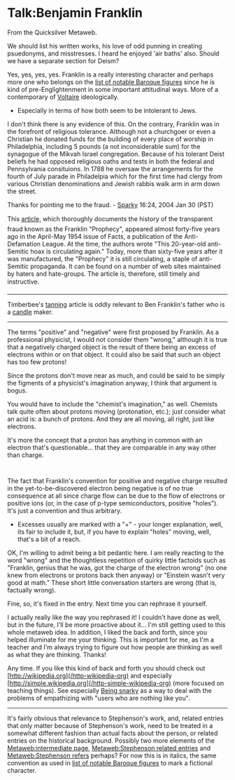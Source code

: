 
# Talk:Benjamin Franklin

From the Quicksilver Metaweb.

We should list his written works, his love of odd punning in creating psuedonyms, and misstresses. I heard he enjoyed 'air baths' also. Should we have a separate section for Deism?

Yes, yes, yes, yes. Franklin is a really interesting character and perhaps more one who belongs on the [list of notable Baroque figures](/list-of-notable-baroque-figures) since he is kind of pre-Englightenment in some important attitudinal ways. More of a contemporary of [Voltaire](/voltaire) ideologically.

* Especially in terms of how both seem to be intolerant to Jews.


I don't think there is any evidence of this. On the contrary, Franklin was in the forefront of religious tolerance. Although not a churchgoer or even a Christian he donated funds for the building of every place of worship in Philadelphia, including 5 pounds (a not inconsiderable sum) for the synagogue of the Mikvah Israel congregation. Because of his tolerant Deist beliefs he had opposed religious oaths and tests in both the federal and Pennsylvania consituions. In 1788 he oversaw the arrangements for the fourth of July parade in Philadelpia which for the first time had clergy from various Christian denominations and Jewish rabbis walk arm in arm down the street.

Thanks for pointing me to the fraud. - [Sparky](/user-stsparky) 16:24, 2004 Jan 30 (PST)

 This [article,](/http-www-adl-org-special-reports-franklin-prophecy-franklin-intro-asp) which thoroughly documents the history of the transparent fraud known as the Franklin "Prophecy", appeared almost forty-five years ago in the April-May 1954 issue of Facts, a publication of the Anti-Defamation League. At the time, the authors wrote "This 20-year-old anti-Semitic hoax is circulating again." Today, more than sixty-five years after it was manufactured, the "Prophecy" it is still circulating, a staple of anti-Semitic propaganda. It can be found on a number of web sites maintained by haters and hate-groups. The article is, therefore, still timely and instructive. 



---


Timberbee's [tanning](/leathergoods-historical) article is oddly relevant to Ben Franklin's father who is a [candle](/tallow-historical) maker.


---


The terms "positive" and "negative" were first proposed by Franklin. As a professional physicist, I would not consider them "wrong," although it is true that a negatively charged object is the result of there being an excess of electrons within or on that object. It could also be said that such an object has too few protons! 

Since the protons don't move near as much, and could be said to be simply the figments of a physicist's imagination anyway, I think that argument is bogus.

You would have to include the "chemist's imagination," as well. Chemists talk quite often about protons moving (protonation, etc.); just consider what an acid is: a bunch of protons. And they are all moving, all right, just like electrons. 

It's more the concept that a proton has anything in common with an electron that's questionable... that they are comparable in any way other than charge.

```
 

```
The fact that Franklin's convention for positive and negative charge resulted in the yet-to-be-discovered electron being negative is of no true consequence at all since charge flow can be due to the flow of electrons or positive ions (or, in the case of p-type semiconductors, positive "holes"). It's just a convention and thus arbitrary.

* Excesses usually are marked with a "+" - your longer explanation, well, its fair to include it, but, if you have to explain "holes" moving, well, that's a bit of a reach.

OK, I'm willing to admit being a bit pedantic here. I am really reacting to the word "wrong" and the thoughtless repetition of quirky little factoids such as "Franklin, genius that he was, got the charge of the electron wrong" (no one knew from electrons or protons back then anyway) or "Einstein wasn't very good at math." These short little conversation starters are wrong (that is, factually wrong). 

Fine, so, it's fixed in the entry. Next time you can rephrase it yourself.

I actually really like the way you rephrased it! I couldn't have done as well, but in the future, I'll be more proactive about it... I'm still getting used to this whole metaweb idea. In addition, I liked the back and forth, since you helped illuminate for me your thinking. This is important for me, as I'm a teacher and I'm always trying to figure out how people are thinking as well as what they are thinking. Thanks!

Any time. If you like this kind of back and forth you should check out [http://wikipedia.org](/http-wikipedia-org) and especially [http://simple.wikipedia.org](/http-simple-wikipedia-org) (more focused on teaching things). See especially [Being snarky](/http-simple-wikipedia-org-wiki-simple-english-user-stories) as a way to deal with the problems of empathizing with "users who are nothing like you".



---


It's fairly obvious that relevance to Stephenson's work, and, related entries that only matter because of Stephenson's work, need to be treated in a somewhat different fashion than actual facts about the person, or related entries on the historical background. Possibly two more elements of the [Metaweb:intermediate page](/metaweb-intermediate-page), [Metaweb:Stephenson related entries](/metaweb-stephenson-related-entries) and [Metaweb:Stephenson refers](/metaweb-stephenson-refers) perhaps? For now this is in italics, the same convention as used in [list of notable Baroque figures](/list-of-notable-baroque-figures) to mark a fictional character.
